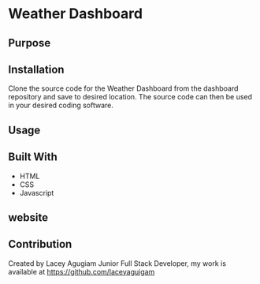 # Weather Dashboard

## Purpose 


## Installation 

Clone the source code for the Weather Dashboard from the dashboard repository and save to desired location. The source code can then be used in your desired coding software.
## Usage


## Built With 

* HTML
* CSS 
* Javascript

## website 


## Contribution

Created by Lacey Agugiam Junior Full Stack Developer, my work is available at https://github.com/laceyaguigam

